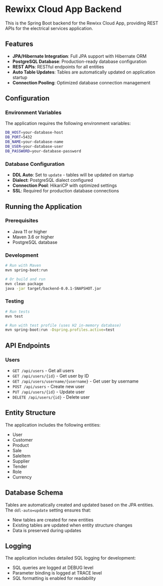 # Rewixx Cloud App Backend

This is the Spring Boot backend for the Rewixx Cloud App, providing REST APIs for the electrical services application.

## Features

- **JPA/Hibernate Integration**: Full JPA support with Hibernate ORM
- **PostgreSQL Database**: Production-ready database configuration
- **REST APIs**: RESTful endpoints for all entities
- **Auto Table Updates**: Tables are automatically updated on application startup
- **Connection Pooling**: Optimized database connection management

## Configuration

### Environment Variables

The application requires the following environment variables:

```bash
DB_HOST=your-database-host
DB_PORT=5432
DB_NAME=your-database-name
DB_USER=your-database-user
DB_PASSWORD=your-database-password
```

### Database Configuration

- **DDL Auto**: Set to `update` - tables will be updated on startup
- **Dialect**: PostgreSQL dialect configured
- **Connection Pool**: HikariCP with optimized settings
- **SSL**: Required for production database connections

## Running the Application

### Prerequisites

- Java 11 or higher
- Maven 3.6 or higher
- PostgreSQL database

### Development

```bash
# Run with Maven
mvn spring-boot:run

# Or build and run
mvn clean package
java -jar target/backend-0.0.1-SNAPSHOT.jar
```

### Testing

```bash
# Run tests
mvn test

# Run with test profile (uses H2 in-memory database)
mvn spring-boot:run -Dspring.profiles.active=test
```

## API Endpoints

### Users
- `GET /api/users` - Get all users
- `GET /api/users/{id}` - Get user by ID
- `GET /api/users/username/{username}` - Get user by username
- `POST /api/users` - Create new user
- `PUT /api/users/{id}` - Update user
- `DELETE /api/users/{id}` - Delete user

## Entity Structure

The application includes the following entities:
- User
- Customer
- Product
- Sale
- SaleItem
- Supplier
- Tender
- Role
- Currency

## Database Schema

Tables are automatically created and updated based on the JPA entities. The `ddl-auto=update` setting ensures that:

- New tables are created for new entities
- Existing tables are updated when entity structure changes
- Data is preserved during updates

## Logging

The application includes detailed SQL logging for development:
- SQL queries are logged at DEBUG level
- Parameter binding is logged at TRACE level
- SQL formatting is enabled for readability 